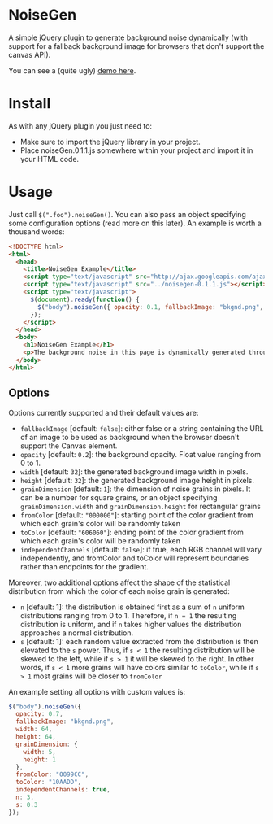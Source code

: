 NoiseGen
========

A simple jQuery plugin to generate background noise dynamically (with support for a fallback background image for browsers that don't support the canvas API).

You can see a (quite ugly) [demo here](http://www.lucaongaro.eu/demos/noisegen/).


Install
=======

As with any jQuery plugin you just need to:

* Make sure to import the jQuery library in your project.
* Place noiseGen.0.1.1.js somewhere within your project and import it in your HTML code.


Usage
=====

Just call `$(".foo").noiseGen()`. You can also pass an object specifying some configuration options (read more on this later). An example is worth a thousand words:

```html
<!DOCTYPE html>
<html>
  <head>
    <title>NoiseGen Example</title>
    <script type="text/javascript" src="http://ajax.googleapis.com/ajax/libs/jquery/1.4.4/jquery.js"></script>
    <script type="text/javascript" src="../noisegen-0.1.1.js"></script>
    <script type="text/javascript">
      $(document).ready(function() {
        $("body").noiseGen({ opacity: 0.1, fallbackImage: "bkgnd.png", width: 64, height: 64 });
      });
    </script>
  </head>
  <body>
    <h1>NoiseGen Example</h1>
    <p>The background noise in this page is dynamically generated through JavaScript.</p>
  </body>
</html>
```


Options
-------

Options currently supported and their default values are:

* `fallbackImage` [default: `false`]: either false or a string containing the URL of an image to be used as background when the browser doesn't support the Canvas element.
* `opacity` [default: `0.2`]: the background opacity. Float value ranging from 0 to 1.
* `width` [default: `32`]: the generated background image width in pixels.
* `height` [default: `32`]: the generated background image height in pixels.
* `grainDimension` [default: `1`]: the dimension of noise grains in pixels. It can be a number for square grains, or an object specifying `grainDimension.width` and `grainDimension.height` for rectangular grains
* `fromColor` [default: `"000000"`]: starting point of the color gradient from which each grain's color will be randomly taken
* `toColor` [default: `"606060"`]: ending point of the color gradient from which each grain's color will be randomly taken
* `independentChannels` [default: `false`]: if true, each RGB channel will vary independently, and fromColor and toColor will represent boundaries rather than endpoints for the gradient.

Moreover, two additional options affect the shape of the statistical distribution from which the color of each noise grain is generated:

* `n` [default: 1]: the distribution is obtained first as a sum of `n` uniform distributions ranging from 0 to 1. Therefore, if `n = 1` the resulting distribution is uniform, and if `n` takes higher values the distribution approaches a normal distribution.
* `s` [default: 1]: each random value extracted from the distribution is then elevated to the `s` power. Thus, if `s < 1` the resulting distribution will be skewed to the left, while if `s > 1` it will be skewed to the right. In other words, if `s < 1` more grains will have colors similar to `toColor`, while if `s > 1` most grains will be closer to `fromColor`

An example setting all options with custom values is:

```javascript
$("body").noiseGen({
  opacity: 0.7,
  fallbackImage: "bkgnd.png",
  width: 64,
  height: 64,
  grainDimension: {
    width: 5,
    height: 1
  },
  fromColor: "0099CC",
  toColor: "10AADD",
  independentChannels: true,
  n: 3,
  s: 0.3
});
```